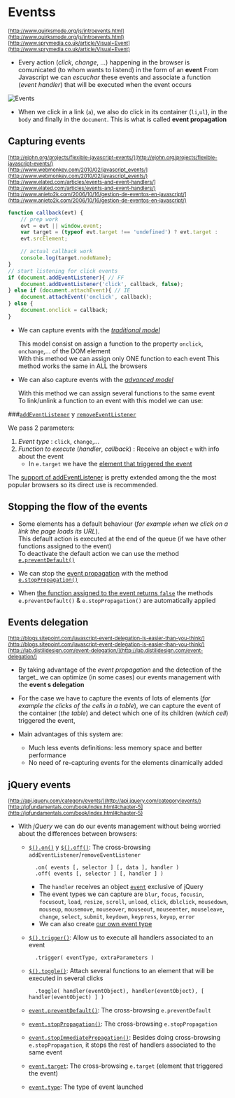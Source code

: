# Eventss

<sub>[http://www.quirksmode.org/js/introevents.html](http://www.quirksmode.org/js/introevents.html)</sub>  
<sub>[http://www.sprymedia.co.uk/article/Visual+Event](http://www.sprymedia.co.uk/article/Visual+Event)</sub>  

- Every action (_click_, _change_, …) happening in the browser is comunicated (to whom wants to listend) in the form of an **event**
    From Javascript we can _escuchar_ these events and associate a function (_event handler_) that will be executed when the event occurs

![Events](https://raw.githubusercontent.com/juanmaguitar/javascript-notes/master/markdown-en/12-events/img/events.png)

- When we click in a link (`a`), we also do click in its container (`li`,`ul`), in the `body` and finally in the `document`. This is what is called **event propagation**

## Capturing events

<sub>[http://ejohn.org/projects/flexible-javascript-events/](http://ejohn.org/projects/flexible-javascript-events/)</sub>  
<sub>[http://www.webmonkey.com/2010/02/javascript_events/](http://www.webmonkey.com/2010/02/javascript_events/)</sub>  
<sub>[http://www.elated.com/articles/events-and-event-handlers/](http://www.elated.com/articles/events-and-event-handlers/)</sub>  
<sub>[http://www.anieto2k.com/2006/10/16/gestion-de-eventos-en-javascript/](http://www.anieto2k.com/2006/10/16/gestion-de-eventos-en-javascript/)</sub>  

```javascript
function callback(evt) {
    // prep work
    evt = evt || window.event;
    var target = (typeof evt.target !== 'undefined') ? evt.target :
    evt.srcElement;

    // actual callback work
    console.log(target.nodeName);
}
// start listening for click events
if (document.addEventListener){ // FF
    document.addEventListener('click', callback, false);
} else if (document.attachEvent){ // IE
    document.attachEvent('onclick', callback);
} else {
    document.onclick = callback;
}
```

- We can capture events with the [_traditional model_](http://www.quirksmode.org/js/events_tradmod.html)

    This model consist on assign a function to the property `onclick`, `onchange`,... of the DOM element  
    With this method we can assign only ONE function to each event
    This method works the same in ALL the browsers  

- We can also capture events with the [_advanced model_](http://www.quirksmode.org/js/events_advanced.html)

    With this method we can assign several functions to the same event  
    To link/unlink a function to an event with this model we can use:  

###[`addEventListener`](https://developer.mozilla.org/en/DOM/element.addEventListener) y [`removeEventListener`](https://developer.mozilla.org/en-US/docs/Web/API/EventTarget.removeEventListener)

We pass 2 parameters:

1. _Event type_ : `click`, `change`,...
2. _Function to execute_ (_handler_, _callback_) : Receive an object `e` with info about the event  
    - In `e.target` we have the [element that triggered the event](http://www.w3.org/TR/DOM-Level-2-Events/events.html#Events-Event)

The [support of addEventListener](http://caniuse.com/#feat=addeventlistener) is pretty extended among the the most popular browsers so its direct use is recommended.

## Stopping the flow of the events

- Some elements has a default behaviour (_for example when we click on a link the page loads its URL_).  
    This default action is executed at the end of the queue (if we have other functions assigned to the event)  
    To deactivate the default action we can use the method [`e.preventDefault()`](https://developer.mozilla.org/en/DOM/event.preventDefault)  

- We can stop the [event propagation](https://developer.mozilla.org/en/Gecko_DOM_Reference/Examples#Example_5:_Event_Propagation) with the method [`e.stopPropagation()`](https://developer.mozilla.org/en/DOM/event.stopPropagation)  
- When [the function assigned to the event returns `false`](http://stackoverflow.com/questions/1357118/javascript-event-preventdefault-vs-return-false) the methods `e.preventDefault()` & `e.stopPropagation()` are automatically applied

## Events delegation

<sub>[http://blogs.sitepoint.com/javascript-event-delegation-is-easier-than-you-think/](http://blogs.sitepoint.com/javascript-event-delegation-is-easier-than-you-think/)</sub>  
<sub>[http://lab.distilldesign.com/event-delegation/](http://lab.distilldesign.com/event-delegation/)</sub>  

- By taking advantage of the _event propagation_ and the detection of the target_ we can optimize (in some cases) our events management with the **event s delegation**

- For the case we have to capture the events of lots of elements (_for example the clicks of the cells in a table_), we can capture the event of the container (_the table_) and detect which one of its children (_which cell_) triggered the event,

- Main advantages of this system are:
    - Much less events definitions: less memory space and better performance
    - No need of re-capturing events for the elements dinamically added

## jQuery events

<sub>[http://api.jquery.com/category/events/](http://api.jquery.com/category/events/)</sub>  
<sub>[http://jqfundamentals.com/book/index.html#chapter-5](http://jqfundamentals.com/book/index.html#chapter-5)</sub>  

- With _jQuery_ we can do our events management without being worried about the differences between browsers:

    - [`$().on()`](http://api.jquery.com/on) y [`$().off()`](http://api.jquery.com/off/): The cross-browsing `addEventListener`/`removeEventListener`

            .on( events [, selector ] [, data ], handler )
            .off( events [, selector ] [, handler ] )

        - The `handler` receives an object [`event`](http://api.jquery.com/category/events/event-object/) exclusive of jQuery  
        - The event types we can capture are `blur`, `focus`, `focusin`, `focusout`, `load`, `resize`, `scroll`, `unload`, `click`, `dblclick`, `mousedown`, `mouseup`, `mousemove`, `mouseover`, `mouseout`, `mouseenter`, `mouseleave`, `change`, `select`, `submit`, `keydown`, `keypress`, `keyup`, `error`  
        - We can also create [our own event type](http://api.jquery.com/category/events/event-object/)

    - [`$().trigger()`](http://api.jquery.com/trigger):  Allow us to execute all handlers associated to an event

            .trigger( eventType, extraParameters )

    - [`$().toggle()`](http://api.jquery.com/toggle-event/): Attach several functions to an element that will be executed in several clicks

            .toggle( handler(eventObject), handler(eventObject), [ handler(eventObject) ] )

    - [`event.preventDefault()`](http://api.jquery.com/event.preventDefault/): The cross-browsing `e.preventDefault`
    - [`event.stopPropagation()`](http://api.jquery.com/event.stopPropagation/): The cross-browsing `e.stopPropagation`
    - [`event.stopImmediatePropagation()`](http://api.jquery.com/event.stopImmediatePropagation/): Besides doing cross-browsing `e.stopPropagation`, it stops the rest of handlers associated to the same event
    - [`event.target`](http://api.jquery.com/event.target/):  The cross-browsing `e.target` (element that triggered the event) 
    - [`event.type`](http://api.jquery.com/event.type/):  The type of event launched
